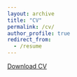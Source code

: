 ```yaml
---
layout: archive
title: "CV"
permalink: /cv/
author_profile: true
redirect_from:
  - /resume
---
```



[Download CV](http://shruthi-venkatesh.github.io/files/CV_ShruthiVenkatesh_Oct2023.pdf)  


<object data="{{ site.url }}{{ site.baseurl }}/files/CV_ShruthiVenkatesh_Oct2023.pdf" width="1000" height="1000" type="application/pdf"></object>

